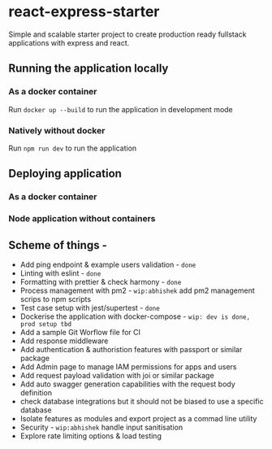 # react-express-starter

Simple and scalable starter project to create production ready fullstack applications with express and react.

## Running the application locally
### As a docker container
Run `docker up --build` to run the application in development mode
### Natively without docker 
Run `npm run dev` to run the application 

## Deploying application 

### As a docker container
### Node application without containers


## Scheme of things -

- Add ping endpoint & example users validation - `done`
- Linting with eslint - `done`
- Formatting with prettier & check harmony - `done`
- Process management with pm2 - `wip:abhishek` add pm2 management scrips to npm scripts
- Test case setup with jest/supertest - `done`
- Dockerise the application with docker-compose - `wip: dev is done, prod setup tbd`
- Add a sample Git Worflow file for CI
- Add response middleware
- Add authentication & authoristion features with passport or similar package
- Add Admin page to manage IAM permissions for apps and users
- Add request payload validation with joi or similar package
- Add auto swagger generation capabilities with the request body definition
- check database integrations but it should not be biased to use a specific database
- Isolate features as modules and export project as a commad line utility
- Security - `wip:abhishek` handle input sanitisation
- Explore rate limiting options & load testing
